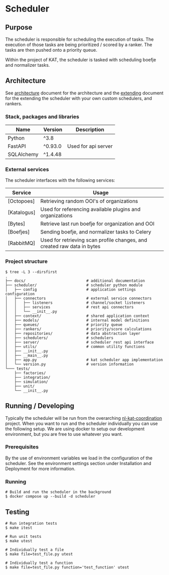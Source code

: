 # Scheduler

## Purpose

The scheduler is responsible for scheduling the execution of tasks. The
execution of those tasks are being prioritized / scored by a ranker. The tasks
are then pushed onto a priority queue.

Within the project of KAT, the scheduler is tasked with scheduling boefje and
normalizer tasks.

## Architecture

See
[architecture](https://github.com/minvws/nl-kat-coordination/tree/main/mula/docs/architecture.md)
document for the architecture and the
[extending](https://github.com/minvws/nl-kat-coordination/tree/main/mula/docs/extending.md)
document for the extending the scheduler with your own custom schedulers, and
rankers.

### Stack, packages and libraries

| Name           | Version  | Description                                        |
|----------------|----------|----------------------------------------------------|
| Python         | ^3.8     |                                                    |
| FastAPI        | ^0.93.0  | Used for api server                                |
| SQLAlchemy     | ^1.4.48  |                                                    |

### External services

The scheduler interfaces with the following services:

| Service     | Usage                                                                    |
|-------------|--------------------------------------------------------------------------|
| [Octopoes]  | Retrieving random OOI's of organizations                                 |
| [Katalogus] | Used for referencing available plugins and organizations                 |
| [Bytes]     | Retrieve last run boefje for organization and OOI                        |
| [Boefjes]   | Sending boefje, and normalizer tasks to Celery                           |
| [RabbitMQ]  | Used for retrieving scan profile changes, and created raw data in bytes  |

### Project structure

```
$ tree -L 3 --dirsfirst
.
├── docs/                           # additional documentation
├── scheduler/                      # scheduler python module
│   ├── config                      # application settings configuration
│   ├── connectors                  # external service connectors
│   │   ├── listeners               # channel/socket listeners
│   │   ├── services                # rest api connectors
│   │   └── __init__.py
│   ├── context/                    # shared application context
│   ├── models/                     # internal model definitions
│   ├── queues/                     # priority queue
│   ├── rankers/                    # priority/score calculations
│   ├── repositories/               # data abstraction layer
│   ├── schedulers/                 # schedulers
│   ├── server/                     # scheduler rest api interface
│   ├── utils/                      # common utility functions
│   ├── __init__.py
│   ├── __main__.py
│   ├── app.py                      # kat scheduler app implementation
│   └── version.py                  # version information
└─── tests/
    ├── factories/
    ├── integration/
    ├── simulation/
    ├── unit/
    └── __init__.py
```

## Running / Developing

Typically the scheduler will be run from the overarching
[nl-kat-coordination](https://github.com/minvws/nl-kat-coordination) project.
When you want to run and the scheduler individually you can use the following
setup. We are using docker to setup our development environment, but you are
free to use whatever you want.

### Prerequisites

By the use of environment variables we load in the configuration of the
scheduler. See the environment settings section under Installation and Deployment for more information.

### Running

```
# Build and run the scheduler in the background
$ docker compose up --build -d scheduler
```

## Testing

```
# Run integration tests
$ make itest

# Run unit tests
$ make utest

# Individually test a file
$ make file=test_file.py utest

# Individually test a function
$ make file=test_file.py function='test_function' utest
```
